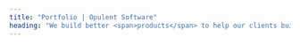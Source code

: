 ```yaml
---
title: "Portfolio | Opulent Software"
heading: "We build better <span>products</span> to help our clients build better <span>businesses</span>"
---
```

